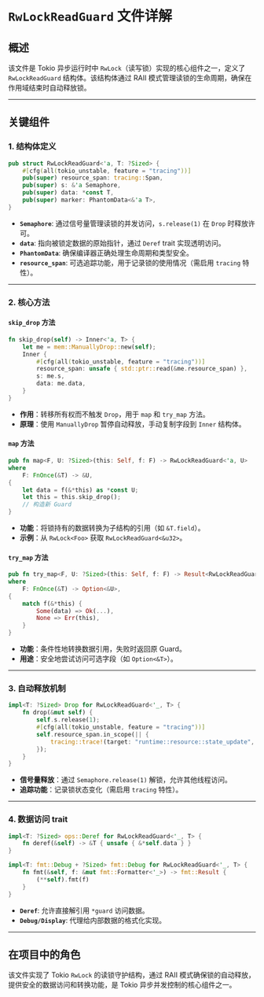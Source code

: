 # `RwLockReadGuard` 文件详解

## 概述
该文件是 Tokio 异步运行时中 `RwLock`（读写锁）实现的核心组件之一，定义了 `RwLockReadGuard` 结构体。该结构体通过 RAII 模式管理读锁的生命周期，确保在作用域结束时自动释放锁。

---

## 关键组件

### 1. **结构体定义**
```rust
pub struct RwLockReadGuard<'a, T: ?Sized> {
    #[cfg(all(tokio_unstable, feature = "tracing"))]
    pub(super) resource_span: tracing::Span,
    pub(super) s: &'a Semaphore,
    pub(super) data: *const T,
    pub(super) marker: PhantomData<&'a T>,
}
```
- **`Semaphore`**: 通过信号量管理读锁的并发访问，`s.release(1)` 在 `Drop` 时释放许可。
- **`data`**: 指向被锁定数据的原始指针，通过 `Deref` trait 实现透明访问。
- **`PhantomData`**: 确保编译器正确处理生命周期和类型安全。
- **`resource_span`**: 可选追踪功能，用于记录锁的使用情况（需启用 `tracing` 特性）。

---

### 2. **核心方法**

#### `skip_drop` 方法
```rust
fn skip_drop(self) -> Inner<'a, T> {
    let me = mem::ManuallyDrop::new(self);
    Inner {
        #[cfg(all(tokio_unstable, feature = "tracing"))]
        resource_span: unsafe { std::ptr::read(&me.resource_span) },
        s: me.s,
        data: me.data,
    }
}
```
- **作用**：转移所有权而不触发 `Drop`，用于 `map` 和 `try_map` 方法。
- **原理**：使用 `ManuallyDrop` 暂停自动释放，手动复制字段到 `Inner` 结构体。

#### `map` 方法
```rust
pub fn map<F, U: ?Sized>(this: Self, f: F) -> RwLockReadGuard<'a, U>
where
    F: FnOnce(&T) -> &U,
{
    let data = f(&*this) as *const U;
    let this = this.skip_drop();
    // 构造新 Guard
}
```
- **功能**：将锁持有的数据转换为子结构的引用（如 `&T.field`）。
- **示例**：从 `RwLock<Foo>` 获取 `RwLockReadGuard<&u32>`。

#### `try_map` 方法
```rust
pub fn try_map<F, U: ?Sized>(this: Self, f: F) -> Result<RwLockReadGuard<'a, U>, Self>
where
    F: FnOnce(&T) -> Option<&U>,
{
    match f(&*this) {
        Some(data) => Ok(...),
        None => Err(this),
    }
}
```
- **功能**：条件性地转换数据引用，失败时返回原 Guard。
- **用途**：安全地尝试访问可选字段（如 `Option<&T>`）。

---

### 3. **自动释放机制**
```rust
impl<T: ?Sized> Drop for RwLockReadGuard<'_, T> {
    fn drop(&mut self) {
        self.s.release(1);
        #[cfg(all(tokio_unstable, feature = "tracing"))]
        self.resource_span.in_scope(|| {
            tracing::trace!(target: "runtime::resource::state_update", current_readers = 1, current_readers.op = "sub");
        });
    }
}
```
- **信号量释放**：通过 `Semaphore.release(1)` 解锁，允许其他线程访问。
- **追踪功能**：记录锁状态变化（需启用 `tracing` 特性）。

---

### 4. **数据访问 trait**
```rust
impl<T: ?Sized> ops::Deref for RwLockReadGuard<'_, T> {
    fn deref(&self) -> &T { unsafe { &*self.data } }
}

impl<T: fmt::Debug + ?Sized> fmt::Debug for RwLockReadGuard<'_, T> {
    fn fmt(&self, f: &mut fmt::Formatter<'_>) -> fmt::Result {
        (**self).fmt(f)
    }
}
```
- **`Deref`**: 允许直接解引用 `*guard` 访问数据。
- **`Debug/Display`**: 代理给内部数据的格式化实现。

---

## 在项目中的角色
该文件实现了 Tokio `RwLock` 的读锁守护结构，通过 RAII 模式确保锁的自动释放，提供安全的数据访问和转换功能，是 Tokio 异步并发控制的核心组件之一。
